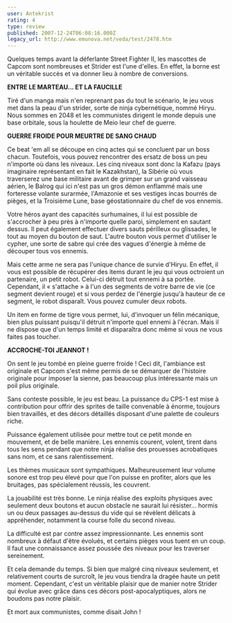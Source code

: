 ```yaml
---
user: Antekrist
rating: 4
type: review
published: 2007-12-24T06:08:16.000Z
legacy_url: http://www.emunova.net/veda/test/2478.htm
---
```

Quelques temps avant la déferlante Street Fighter II, les mascottes de Capcom sont nombreuses et Strider est l'une d'elles. En effet, la borne est un véritable succès et va donner lieu à nombre de conversions.  

  

**ENTRE LE MARTEAU... ET LA FAUCILLE**  

Tiré d'un manga mais n'en reprenant pas du tout le scénario, le jeu vous met dans la peau d'un strider, sorte de ninja cybernétique, nommé Hiryu. Nous sommes en 2048 et les communistes dirigent le monde depuis une base orbitale, sous la houlette de Meio leur chef de guerre.  

  

**GUERRE FROIDE POUR MEURTRE DE SANG CHAUD**  

Ce beat 'em all se découpe en cinq actes qui se concluent par un boss chacun. Toutefois, vous pouvez rencontrer des ersatz de boss un peu n'importe où dans les niveaux. Les cinq niveaux sont donc la Kafazu (pays imaginaire représentant en fait le Kazakhstan), la Sibérie où vous traverserez une base militaire avant de grimper sur un grand vaisseau aérien, le Balrog qui ici n'est pas un gros démon enflammé mais une forteresse volante surarmée, l'Amazonie et ses vestiges incas bourrés de pièges, et la Troisième Lune, base géostationnaire du chef de vos ennemis.  

Votre héros ayant des capacités surhumaines, il lui est possible de s'accrocher à peu près à n'importe quelle paroi, simplement en sautant dessus. Il peut également effectuer divers sauts périlleux ou glissades, le tout au moyen du bouton de saut. L'autre bouton vous permet d'utiliser le cypher, une sorte de sabre qui crée des vagues d'énergie à même de découper tous vos ennemis.  

Mais cette arme ne sera pas l'unique chance de survie d'Hiryu. En effet, il vous est possible de récupérer des items durant le jeu qui vous octroient un partenaire, un petit robot. Celui-ci détruit tout ennemi à sa portée. Cependant, il « s'attache » à l'un des segments de votre barre de vie (ce segment devient rouge) et si vous perdez de l'énergie jusqu'à hauteur de ce segment, le robot disparaît. Vous pouvez cumuler deux robots.  

Un item en forme de tigre vous permet, lui, d'invoquer un félin mécanique, bien plus puissant puisqu'il détruit n'importe quel ennemi à l'écran. Mais il ne dispose que d'un temps limité et disparaîtra donc même si vous ne vous faites pas toucher.  

  

**ACCROCHE-TOI JEANNOT !**  

On sent le jeu tombé en pleine guerre froide ! Ceci dit, l'ambiance est originale et Capcom s'est même permis de se démarquer de l'histoire originale pour imposer la sienne, pas beaucoup plus intéressante mais un poil plus originale.  

Sans conteste possible, le jeu est beau. La puissance du CPS-1 est mise à contribution pour offrir des sprites de taille convenable à énorme, toujours bien travaillés, et des décors détaillés disposant d'une palette de couleurs riche.  

Puissance également utilisée pour mettre tout ce petit monde en mouvement, et de belle manière. Les ennemis courent, volent, tirent dans tous les sens pendant que notre ninja réalise des prouesses acrobatiques sans nom, et ce sans ralentissement.  

Les thèmes musicaux sont sympathiques. Malheureusement leur volume sonore est trop peu élevé pour que l'on puisse en profiter, alors que les bruitages, pas spécialement réussis, les couvrent.  

La jouabilité est très bonne. Le ninja réalise des exploits physiques avec seulement deux boutons et aucun obstacle ne saurait lui résister... hormis un ou deux passages au-dessus du vide qui se révèlent délicats à appréhender, notamment la course folle du second niveau.  

La difficulté est par contre assez impressionnante. Les ennemis sont nombreux à défaut d'être évolués, et certains pièges vous tuent en un coup. Il faut une connaissance assez poussée des niveaux pour les traverser sereinement.  

Et cela demande du temps. Si bien que malgré cinq niveaux seulement, et relativement courts de surcroît, le jeu vous tiendra la dragée haute un petit moment. Cependant, c'est un véritable plaisir que de manier notre Strider qui évolue avec grâce dans ces décors post-apocalyptiques, alors ne boudons pas notre plaisir.  

Et mort aux communistes, comme disait John !